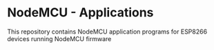 # NodeMCU - Applications

This repository contains NodeMCU application programs for ESP8266 devices running NodeMCU firmware
